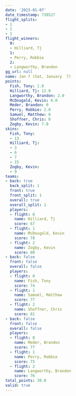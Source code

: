 ```yaml
---
date: '2023-01-07'
date_timestamp: 738527
flight_splits:
- 1
- 1
- 1
flight_winners:
  0:
  - Hilliard, Tj
  1:
  - Perry, Robbie
  2:
  - Langworthy, Brandon
gg_url: null
name: Jan 7 (Sat, January  7)
points:
  Fish, Tony: 1.0
  Hilliard, Tj: 12.0
  Langworthy, Brandon: 2.0
  McDougald, Kevin: 6.0
  Meder, Brandon: 0
  Perry, Robbie: 2.0
  Samuel, Matthew: 0
  Shoffner, Chris: 0
  Zogby, Kevin: 7.0
skins:
  Fish, Tony:
  - 13
  Hilliard, Tj:
  - 3
  - 6
  - 7
  - 15
  Zogby, Kevin:
  - 9
teams:
- back: true
  back_split: 1
  front: true
  front_split: 1
  overall: true
  overall_split: 1
  players:
  - flight: 0
    name: Hilliard, Tj
    score: 67
  - flight: 1
    name: McDougald, Kevin
    score: 78
  - flight: 2
    name: Zogby, Kevin
    score: 80
- back: false
  front: false
  overall: false
  players:
  - flight: 0
    name: Fish, Tony
    score: 74
  - flight: 1
    name: Samuel, Matthew
    score: 77
  - flight: 2
    name: Shoffner, Chris
    score: 81
- back: false
  front: false
  overall: false
  players:
  - flight: 0
    name: Meder, Brandon
    score: 77
  - flight: 1
    name: Perry, Robbie
    score: 75
  - flight: 2
    name: Langworthy, Brandon
    score: 76
total_points: 30.0
valid: true
---
```


